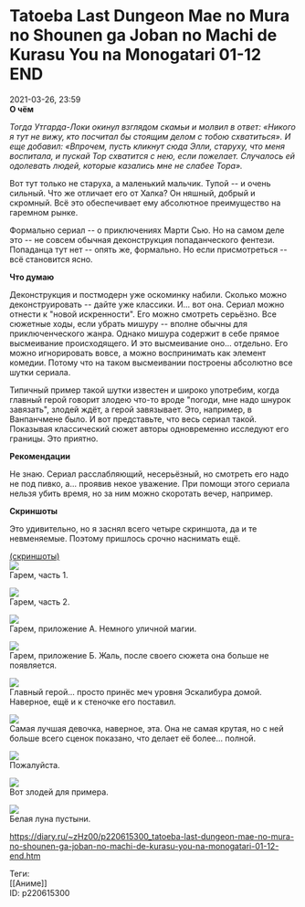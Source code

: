 Tatoeba Last Dungeon Mae no Mura no Shounen ga Joban no Machi de Kurasu You na Monogatari 01-12 END
====================================================================================================

   
 2021-03-26, 23:59   
   **О чём**    
   
  *Тогда Утгарда-Локи окинул взглядом скамьи и молвил в ответ: «Никого я тут не вижу, кто посчитал бы стоящим делом с тобою схватиться». И еще добавил: «Впрочем, пусть кликнут сюда Элли, старуху, что меня воспитала, и пускай Тор схватится с нею, если пожелает. Случалось ей одолевать людей, которые казались мне не слабее Тора».*    
   
 Вот тут только не старуха, а маленький мальчик. Тупой -- и очень сильный. Что же отличает его от Халка? Он няшный, добрый и скромный. Всё это обеспечивает ему абсолютное преимущество на гаремном рынке.   
   
 Формально сериал -- о приключениях Марти Сью. Но на самом деле это -- не совсем обычная деконструкция попаданческого фентези. Попаданца тут нет -- опять же, формально. Но если присмотреться -- всё становится ясно.   
   
  **Что думаю**    
   
 Деконструкция и постмодерн уже оскоминку набили. Сколько можно деконструировать -- дайте уже классики. И... вот она. Сериал можно отнести к "новой искренности". Его можно смотреть серьёзно. Все сюжетные ходы, если убрать мишуру -- вполне обычны для приключенческого жанра. Однако мишура содержит в себе прямое высмеивание происходящего. И это высмеивание оно... отдельно. Его можно игнорировать вовсе, а можно воспринимать как элемент комедии. Потому что на таком высмеивании построены абсолютно все шутки сериала.   
   
 Типичный пример такой шутки известен и широко употребим, когда главный герой говорит злодею что-то вроде "погоди, мне надо шнурок завязать", злодей ждёт, а герой завязывает. Это, например, в Ванпанчмене было. И вот представьте, что весь сериал такой. Показывая классический сюжет авторы одновременно исследуют его границы. Это приятно.   
   
  **Рекомендации**    
   
 Не знаю. Сериал расслабляющий, несерьёзный, но смотреть его надо не под пивко, а... проявив некое уважение. При помощи этого сериала нельзя убить время, но за ним можно скоротать вечер, например.   
   
  **Скриншоты**    
   
 Это удивительно, но я заснял всего четыре скриншота, да и те невменяемые. Поэтому пришлось срочно наснимать ещё.   
   
  [(скриншоты)](https://zHz00.diary.ru/p220615300.htm?index=1#linkmore220615300m1)       
  [![](pics/2TT8OTFl.png)](https://i.imgur.com/2TT8OTF.png)    
 Гарем, часть 1.   
   
  [![](pics/KyntM4ql.png)](https://i.imgur.com/KyntM4q.png)    
 Гарем, часть 2.   
   
  [![](pics/alHxDall.png)](https://i.imgur.com/alHxDal.png)    
 Гарем, приложение А. Немного уличной магии.   
   
  [![](pics/CAXzULrl.png)](https://i.imgur.com/CAXzULr.png)    
 Гарем, приложение Б. Жаль, после своего сюжета она больше не появляется.   
   
  [![](pics/BbmFyLOl.png)](https://i.imgur.com/BbmFyLO.png)    
 Главный герой... просто принёс меч уровня Эскалибура домой. Наверное, ещё и к стеночке его поставил.   
   
  [![](pics/rscGAhql.png)](https://i.imgur.com/rscGAhq.png)    
 Самая лучшая девочка, наверное, эта. Она не самая крутая, но с ней больше всего сценок показано, что делает её более... полной.   
   
  [![](pics/84g7TEvl.png)](https://i.imgur.com/84g7TEv.png)    
 Пожалуйста.   
   
  [![](pics/XvvNGvxl.png)](https://i.imgur.com/XvvNGvx.png)    
 Вот злодей для примера.   
   
  [![](pics/9DU9btIl.png)](https://i.imgur.com/9DU9btI.png)    
 Белая луна пустыни.   
      
    
 <https://diary.ru/~zHz00/p220615300_tatoeba-last-dungeon-mae-no-mura-no-shounen-ga-joban-no-machi-de-kurasu-you-na-monogatari-01-12-end.htm>   
   
 Теги:   
 [[Аниме]]   
 ID: p220615300